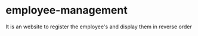 # employee-management
It is an website to register the employee's and display them in reverse order
